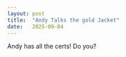 ```yaml
---
layout: post
title:  "Andy Talks the gold Jacket"
date:   2025-09-04
---
```



Andy has all the certs! Do you?